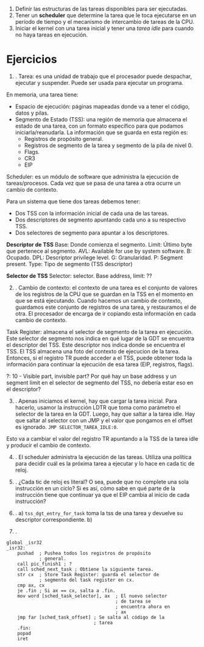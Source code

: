 1. Definir las estructuras de las tareas disponibles para ser ejecutadas.
2. Tener un **scheduler** que determine la tarea que le toca ejecutarse en un período de tiempo y el mecanismo de intercambio de tareas de la CPU.
3. Iniciar el kernel con una tarea inicial y tener una _tarea idle_ para cuando no haya tareas en ejecución.

# Ejercicios

1. .
Tarea: es una unidad de trabajo que el procesador puede despachar, ejecutar y suspender. Puede ser usada para ejecutar un programa.

En memoria, una tarea tiene:
* Espacio de ejecución: páginas mapeadas donde va a tener el código, datos y pilas.
* Segmento de Estado (TSS): una región de memoria que almacena el estado de una tarea, con un formato específico para que podamos iniciarla/reanudarla. La información que se guarda en esta región es:
	* Registros de propósito general.
	* Registros de segmento de la tarea y segmento de la pila de nivel 0.
	* Flags.
	* CR3
	* EIP

Scheduler: es un módulo de software que administra la ejecución de tareas/procesos. Cada vez que se pasa de una tarea a otra ocurre un cambio de contexto.

Para un sistema que tiene dos tareas debemos tener:
* Dos TSS con la información inicial de cada una de las tareas.
* Dos descriptores de segmento apuntando cada uno a su respectivo TSS.
* Dos selectores de segmento para apuntar a los descriptores.

**Descriptor de TSS**
Base:	Donde comienza el segmento.
Limit:	Último byte que pertenece al segmento.
AVL:	Available for use by system software.
B:	Ocupado.
DPL:	Descriptor privilege level.
G:	Granularidad.
P:	Segment present.
Type:	Tipo de segmento (TSS descriptor)

**Selector de TSS**
Selector: selector.
Base address, limit: ??

2. .
Cambio de contexto: el contexto de una tarea es el conjunto de valores de los registros de la CPU que se guardan en la TSS en el momento en que se está ejecutando.
Cuando hacemos un cambio de contexto, guardamos este conjunto de registros de una tarea, y restauramos el de otra. El procesador de encarga de ir copiando esta información en cada cambio de contexto.

Task Register: almacena el selector de segmento de la tarea en ejecución. Este selector de segmento nos indica en qué lugar de la GDT se encuentra el descriptor del TSS. Este descriptor nos indica donde se encuentra el TSS. El TSS almacena una foto del contexto de ejecucion de la tarea.
Entonces, si el registro TR puede acceder a el TSS, puede obtener toda la información para continuar la ejecución de esa tarea (EIP, registros, flags).

?: 10 - Visible part, invisible part? Por qué hay un base address y un segment limit en el selector de segmento del TSS, no debería estar eso en el descriptor?

3. .
Apenas iniciamos el kernel, hay que cargar la tarea inicial. Para hacerlo, usamor la instrucción LDTR que toma como parámetro el selector de la tarea en la GDT.
Luego, hay que saltar a la tarea idle. Hay que saltar al selector con un JMP y el valor que pongamos en el offset es ignorado. `JMP SELECTOR_TAREA_IDLE:0`.

Esto va a cambiar el valor del registro TR apuntando a la TSS de la tarea idle y producir el cambio de contexto.

4. .
El scheduler administra la  ejecución de las tareas. Utiliza una política para decidir cuál es la próxima tarea a ejecutar y lo hace en cada tic de reloj.

5. .
¿Cada tic de reloj es literal? O sea, puede que no complete una sola instrucción en un ciclo? Si es así, cómo sabe en qué parte de la instrucción tiene que continuar ya que el EIP cambia al inicio de cada instrucción?

6. .
a) `tss_dgt_entry_for_task` toma la tss de una tarea y devuelve su descriptor correspondiente.
b) 

11. .
```assembly
global _isr32
_isr32:
    pushad	; Pushea todos los registros de propósito 
            ; general.
    call pic_finish1 ; ?
    call sched_next_task ; Obtiene la siguiente tarea.
    str cx	; Store Task Register: guarda el selector de
    		; segmento del task register en cx.
    cmp ax, cx
    je .fin	; Si ax == cx, salta a .fin.
    mov word [sched_task_selector], ax	; El nuevo selector 
    									; de tarea se 
    									; encuentra ahora en 
    									; ax
    jmp far [sched_task_offset]	; Se salta al código de la 
    							; tarea
    .fin:
    popad
    iret
```